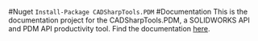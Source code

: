 #Nuget 
``` Install-Package CADSharpTools.PDM ```
#Documentation
This is the documentation project for the CADSharpTools.PDM, a SOLIDWORKS API and PDM API productivity tool. 
Find the documentation [here](https://jliliamen.github.io/CADSharpToolsPDMDocs/html/d594e155-da23-4f32-85ec-b90466286d00.htm).
